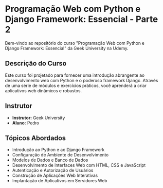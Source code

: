 # Programação Web com Python e Django Framework: Essencial - Parte 2

Bem-vindo ao repositório do curso "Programação Web com Python e Django Framework: Essencial" da Geek University na Udemy.

## Descrição do Curso

Este curso foi projetado para fornecer uma introdução abrangente ao desenvolvimento web com Python e o poderoso framework Django. Através de uma série de módulos e exercícios práticos, você aprenderá a criar aplicativos web dinâmicos e robustos.

## Instrutor

- **Instrutor:** Geek University
- **Aluno:** Pedro

## Tópicos Abordados

- Introdução ao Python e ao Django Framework
- Configuração de Ambiente de Desenvolvimento
- Modelos de Dados e Banco de Dados
- Desenvolvimento de Interfaces Web com HTML, CSS e JavaScript
- Autenticação e Autorização de Usuários
- Construção de Aplicações Web Interativas
- Implantação de Aplicativos em Servidores Web